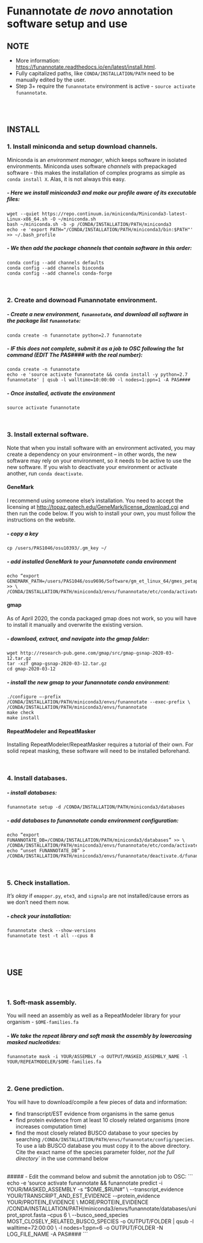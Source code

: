 # Funannotate *de novo* annotation software setup and use

## NOTE 
- More information: https://funannotate.readthedocs.io/en/latest/install.html. 
- Fully capitalized paths, like `CONDA/INSTALLATION/PATH` need to be manually edited by the user.
- Step 3+ require the `funannotate` environment is active - `source activate funannotate`. 

<br /><br />
## INSTALL
### 1. Install miniconda and setup download channels. 
Miniconda is an *environment manager*, which keeps software in isolated environments. Miniconda uses software *channels* with prepackaged software - this makes the installation of complex programs as simple as `conda install X`. Alas, it is not always this easy.

##### - Here we install miniconda3 and make our profile aware of its executable files:
```
wget --quiet https://repo.continuum.io/miniconda/Miniconda3-latest-Linux-x86_64.sh -O ~/miniconda.sh
bash ~/miniconda.sh -b -p /CONDA/INSTALLATION/PATH/miniconda3
echo -e 'export PATH="/CONDA/INSTALLATION/PATH/miniconda3/bin:$PATH"' >> ~/.bash_profile
```
##### - We then add the package channels that contain software *in this order*:
```
conda config --add channels defaults
conda config --add channels bioconda
conda config --add channels conda-forge
```  
 
<br />

### 2. Create and downoad Funannotate environment. 
##### - Create a new environment, `funannotate`, and download all software in the package list `funannotate`:
```
conda create -n funannotate python=2.7 funannotate
```
##### - *IF this does not complete*, submit it as a job to OSC following the 1st command (EDIT The PAS#### with the real number):
```
conda create -n funannotate
echo -e 'source activate funannotate && conda install -y python=2.7 funannotate' | qsub -l walltime=10:00:00 -l nodes=1:ppn=1 -A PAS####
```
##### - Once installed, activate the environment
```
source activate funannotate
```

<br />

### 3. Install external software. 
Note that when you install software with an environment activated, you may create a dependency on your environment – in other words, the new software may rely on your environment, so it needs to be active to use the new software. If you wish to deactivate your environment or activate another, run `conda deactivate`. 

#### GeneMark
I recommend using someone else’s installation. You need to accept the licensing at http://topaz.gatech.edu/GeneMark/license_download.cgi and then run the code below. If you wish to install your own, you must follow the instructions on the website.

##### - copy a key
```
cp /users/PAS1046/osu10393/.gm_key ~/
```

##### - add installed GeneMark to your funannotate conda environment
```
echo “export GENEMARK_PATH=/users/PAS1046/osu9696/Software/gm_et_linux_64/gmes_petap” >> \ /CONDA/INSTALLATION/PATH/miniconda3/envs/funannotate/etc/conda/activate.d/funannotate.sh
```


#### gmap
As of April 2020, the conda packaged gmap does not work, so you will have to install it manually and overwrite the existing version.

##### - download, extract, and navigate into the gmap folder:
```
wget http://research-pub.gene.com/gmap/src/gmap-gsnap-2020-03-12.tar.gz
tar -xzf gmap-gsnap-2020-03-12.tar.gz
cd gmap-2020-03-12
```
##### - install the new gmap to your funannotate conda environment:
```
./configure –-prefix /CONDA/INSTALLATION/PATH/miniconda3/envs/funannotate --exec-prefix \
/CONDA/INSTALLATION/PATH/miniconda3/envs/funannotate
make check
make install
```

#### RepeatModeler and RepeatMasker
Installing RepeatModeler/RepeatMasker requires a tutorial of their own. For solid repeat masking, these software will need to be installed beforehand.

<br />

### 4. Install databases. 

##### - install databases:
```
funannotate setup -d /CONDA/INSTALLATION/PATH/miniconda3/databases
```
##### - add databases to funannotate conda environment configuration:
```
echo “export FUNANNOTATE_DB=/CONDA/INSTALLATION/PATH/miniconda3/databases” >> \
/CONDA/INSTALLATION/PATH/miniconda3/envs/funannotate/etc/conda/activate.d/funannotate.sh
echo “unset FUNANNOTATE_DB” > /CONDA/INSTALLATION/PATH/miniconda3/envs/funannotate/deactivate.d/funannotate.sh
```

<br />

### 5. Check installation. 
*It’s okay* if `emapper.py`, `ete3`, and `signalp` are not installed/cause errors as we don’t need them now.

##### - check your installation:
```
funannotate check --show-versions
funannotate test -t all --cpus 8
```

<br /><br />

## USE

<br />

### 1. Soft-mask assembly. 
You will need an assembly as well as a RepeatModeler library for your organism - `$OME-families.fa`

##### - We take the repeat library and soft mask the assembly by lowercasing masked nucleotides:
```
funannotate mask -i YOUR/ASSEMBLY -o OUTPUT/MASKED_ASSEMBLY_NAME -l YOUR/REPEATMODELER/$OME-families.fa
```

<br />

### 2. Gene prediction. 
You will have to download/compile a few pieces of data and information:
- find transcript/EST evidence from organisms in the same genus
- find protein evidence from at least 10 closely related organisms (more increases computation time)
- find the most closely related BUSCO database to your species by searching `/CONDA/INSTALLATION/PATH/envs/funannotate/config/species`. To use a lab BUSCO database you must copy it to the above directory. Cite the exact name of the species parameter folder, *not the full directory`* in the use command below

<br />
##### - Edit the command below and submit the annotation job to OSC:
```
echo -e ‘source activate funannotate && funannotate predict -i YOUR/MASKED_ASSEMBLY -s “$OME_$RUN#” \
--transcript_evidence YOUR/TRANSCRIPT_AND_EST_EVIDENCE --protein_evidence YOUR/PROTEIN_EVIDENCE \
MORE/PROTEIN_EVIDENCE /CONDA/INSTALLATION/PATH/miniconda3/envs/funannotate/databases/uniprot_sprot.fasta –cpus 6 \
--busco_seed_species MOST_CLOSELY_RELATED_BUSCO_SPECIES -o OUTPUT/FOLDER | qsub -l walltime=72:00:00 \
-l nodes=1:ppn=6 -o OUTPUT/FOLDER -N LOG_FILE_NAME -A PAS####
```
